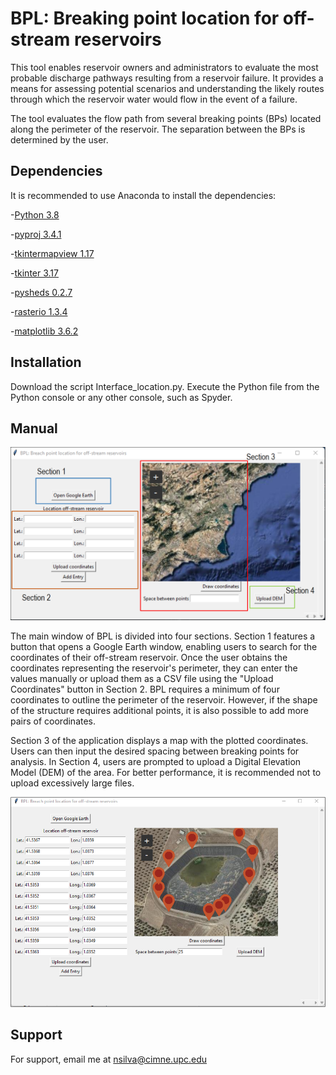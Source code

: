 # BPL: Breaking point location for off-stream reservoirs
This tool enables reservoir owners and administrators to evaluate the most probable discharge pathways resulting from a reservoir failure. It provides a means for assessing potential scenarios and understanding the likely routes through which the reservoir water would flow in the event of a failure.

The tool evaluates the flow path from several breaking points (BPs) located along the perimeter of the reservoir. The separation between the BPs is determined by the user.

## Dependencies
It is recommended to use Anaconda to install the dependencies:

-[Python 3.8](https://www.python.org/downloads/release/python-380/)

-[pyproj 3.4.1](https://pyproj4.github.io/pyproj/stable/)

-[tkintermapview 1.17](https://github.com/TomSchimansky/TkinterMapView)

-[tkinter 3.17](https://docs.python.org/3/library/tkinter.html)

-[pysheds 0.2.7](https://pypi.org/project/pysheds/)

-[rasterio 1.3.4](https://pypi.org/project/rasterio/)   

-[matplotlib 3.6.2](https://matplotlib.org/stable/index.html)

 ## Installation  
Download the script Interface_location.py. Execute the Python file from the Python console or any other console, such as Spyder.

## Manual
![bpl](Images/BLP_sections.bmp)

The main window of BPL is divided into four sections. Section 1 features a button that opens a Google Earth window, enabling users to search for the coordinates of their off-stream reservoir. Once the user obtains the coordinates representing the reservoir's perimeter, they can enter the values manually or upload them as a CSV file using the "Upload Coordinates" button in Section 2. 
BPL requires a minimum of four coordinates to outline the perimeter of the reservoir. However, if the shape of the structure requires additional points, it is also possible to add more pairs of coordinates.

Section 3 of the application displays a map with the plotted coordinates. Users can then input the desired spacing between breaking points for analysis. In Section 4, users are prompted to upload a Digital Elevation Model (DEM) of the area. For better performance, it is recommended not to upload excessively large files.

![example](Images/BPL_segarra.bmp)

## Support
For support, email me at nsilva@cimne.upc.edu
